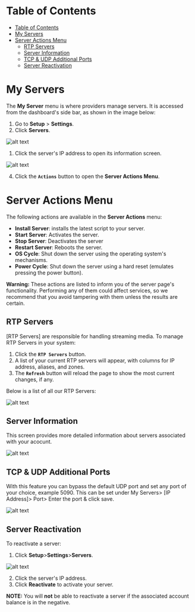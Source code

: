 # Table of Contents

- [Table of Contents](#table-of-contents)
- [My Servers](#my-servers)
- [Server Actions Menu](#server-actions-menu)
    - [RTP Servers](#rtp-servers)
    - [Server Information](#server-information)
    - [TCP & UDP Additional Ports](#tcp--udp-additional-ports)
    - [Server Reactivation](#server-reactivation)

# My Servers

The **My Server** menu is where providers manage servers. It is accessed from the dashboard's side bar, as shown in the image below:

1. Go to **Setup** > **Settings**.
2. Click **Servers**.

![alt text][server-1]

1. Click the server's IP address to open its information screen.

![alt text][server-2]

4. Click the **`Actions`** button to open the **Server Actions Menu**.

# Server Actions Menu
The following actions are available in the **Server Actions** menu:
* **Install Server**: installs the latest script to your server.
*  **Start Server**: Activates the server.
*  **Stop Server**: Deactivates the server
*  **Restart Server**: Reboots the server.
*  **OS Cycle**: Shut down the server using the operating system's mechanisms.
*  **Power Cycle**: Shut down the server using a hard reset (emulates pressing the power button).

**Warning:** These actions are listed to inform you of the server page's functionality. Performing any of them could affect services, so we recommend that you avoid tampering with them unless the results are certain.

## RTP Servers

[RTP Servers] are responsible for handling streaming media. To manage RTP Servers in your system:

1. Click the **`RTP Servers`** button.
2. A list of your current RTP servers will appear, with columns for IP address, aliases, and zones.
3. The **`Refresh`** button will reload the page to show the most current changes, if any.

Below is a list of all our RTP Servers:

![alt text][server-3]

## Server Information
This screen provides more detailed information about servers associated with your acocunt.

![alt text][server-4]


## TCP & UDP Additional Ports

With this feature you can bypass the default UDP port and set any port of your choice, example 5090. 
This can be set under My Servers> [IP Address]>  Port> Enter the port & click save.

![alt text][server-5]

## Server Reactivation
To reactivate a server:
1. Click **Setup**>**Settings**>**Servers**.

 ![alt text][server-6]

2. Click the server's IP address.
3. Click **Reactivate** to activate your server.

**NOTE:** You will **not** be able to reactivate a server if the associated account balance is in the negative.

[server-1]: https://raw.githubusercontent.com/digipigeon/connexcs-user-docs/master/new-images/239.png "server-1"
[server-2]: https://raw.githubusercontent.com/digipigeon/connexcs-user-docs/master/new-images/240.png "server-2"
[server-3]: https://raw.githubusercontent.com/digipigeon/connexcs-user-docs/master/new-images/241.png "server-3"
[server-4]: https://raw.githubusercontent.com/digipigeon/connexcs-user-docs/master/new-images/242.png "server-4"
[server-5]: https://raw.githubusercontent.com/digipigeon/connexcs-user-docs/master/new-images/243.png "server-5"
[server-6]: https://raw.githubusercontent.com/digipigeon/connexcs-user-docs/master/new-images/244.png "server-6"

[server-reactivation]: https://raw.githubusercontent.com/digipigeon/connexcs-user-docs/master/new-img/server-reactivation.png "server-reactivation"
[server-reactivation-1]: https://raw.githubusercontent.com/digipigeon/connexcs-user-docs/master/new-img/server-reactivation-1.png "server-reactivation-1"

